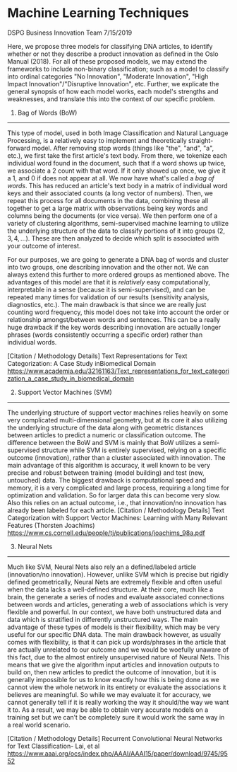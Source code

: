 Machine Learning Techniques
================
DSPG Business Innovation Team
7/15/2019

Here, we propose three models for classifying DNA articles, to identify whether or not they describe a product innovation as defined in the Oslo Manual (2018). For all of these proposed models, we may extend the frameworks to include non-binary classification; such as a model to classify into ordinal categories "No Innovation", "Moderate Innovation", "High Impact Innovation"/"Disruptive Innovation", etc. Further, we explicate the general synopsis of how each model works, each model's strengths and weaknesses, and translate this into the context of our specific problem.

1. Bag of Words (BoW)
---------------------

This type of model, used in both Image Classification and Natural Language Processing, is a relatively easy to implement and theoretically straight-forward model. After removing stop words (things like "the", "and", "a", etc.), we first take the first article's text body. From there, we tokenize each individual word found in the document, such that if a word shows up twice, we associate a 2 count with that word. If it only showed up once, we give it a 1, and 0 if does not appear at all. We now have what's called a *bag of words*. This has reduced an article's text body in a matrix of individual word keys and their associated counts (a long vector of numbers). Then, we repeat this process for all documents in the data, combining these all together to get a large matrix with observations being key words and columns being the documents (or vice versa). We then perform one of a variety of clustering algorithms, semi-supervised machine learning to utilize the underlying structure of the data to classify portions of it into groups (2, 3, 4, ...). These are then analyzed to decide which split is associated with your outcome of interest.

For our purposes, we are going to generate a DNA bag of words and cluster into two groups, one describing innovation and the other not. We can always extend this further to more ordered groups as mentioned above. The advantages of this model are that it is *relatively* easy computationally, interpretable in a sense (because it is semi-supervised), and can be repeated many times for validation of our results (sensitivity analysis, diagnostics, etc.). The main drawback is that since we are really just counting word frequency, this model does not take into account the order or relationship amongst/between words and sentences. This can be a really huge drawback if the key words describing innovation are actually longer phrases (words consistently occurring a specific order) rather than individual words.

[Citation / Methodology Details] 
Text Representations for Text Categorization: A Case Study inBiomedical Domain https://www.academia.edu/32161163/Text_representations_for_text_categorization_a_case_study_in_biomedical_domain 

2. Support Vector Machines (SVM)
--------------------------------

The underlying structure of support vector machines relies heavily on some very complicated multi-dimensional geometry, but at its core it also utilizing the underlying structure of the data along with geometric distances between articles to predict a numeric or classification outcome. The difference between the BoW and SVM is mainly that BoW utilizes a semi-supervised structure while SVM is entirely supervised, relying on a specific outcome (innovation), rather than a cluster associated with innovation. The main advantage of this algorithm is accuracy, it well known to be very precise and robust between training (model building) and test (new, untouched) data. The biggest drawback is computational speed and memory, it is a very complicated and large process, requiring a long time for optimization and validation. So for larger data this can become very slow. Also this relies on an actual outcome, i.e., that innovation/no innovation has already been labeled for each article. 
[Citation / Methodology Details] Text Categorization with Support Vector Machines: Learning with Many Relevant Features (Thorsten Joachims) https://www.cs.cornell.edu/people/tj/publications/joachims_98a.pdf

3. Neural Nets
--------------

Much like SVM, Neural Nets also rely an a defined/labeled article (innovation/no innovation). However, unlike SVM which is precise but rigidly defined geometrically, Neural Nets are extremely flexible and often useful when the data lacks a well-defined structure. At their core, much like a brain, the generate a series of nodes and evaluate associated connections between words and articles, generating a web of associations which is very flexible and powerful. In our context, we have both unstructured data and data which is stratified in differently unstructured ways. The main advantage of these types of models is their flexibility, which may be very useful for our specific DNA data. The main drawback however, as usually comes with flexibility, is that it can pick up words/phrases in the article that are actually unrelated to our outcome and we would be woefully unaware of this fact, due to the almost entirely unsupervised nature of Neural Nets. This means that we give the algorithm input articles and innovation outputs to build on, then new articles to predict the outcome of innovation, but it is generally impossible for us to know exactly how this is being done as we cannot view the whole network in its entirety or evaluate the associations it believes are meaningful. So while we may evaluate it for accuracy, we cannot generally tell if it is really working the way it should/the way we want it to. As a result, we may be able to obtain very accurate models on a training set but we can’t be completely sure it would work the same way in a real world scenario.

[Citation / Methodology Details] Recurrent Convolutional Neural Networks for Text Classification- Lai, et al
https://www.aaai.org/ocs/index.php/AAAI/AAAI15/paper/download/9745/9552

